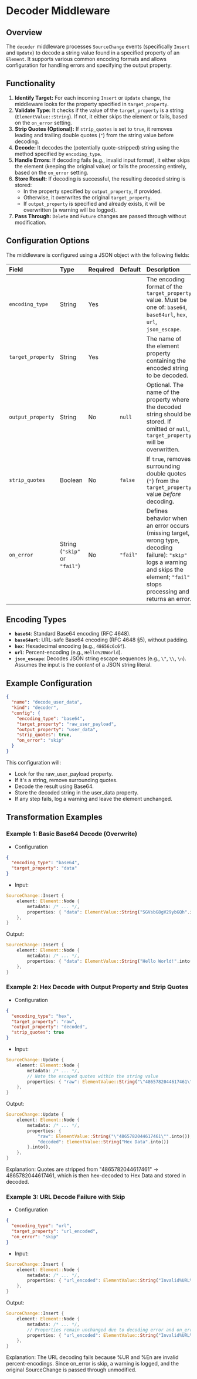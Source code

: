 # Decoder Middleware

## Overview

The `decoder` middleware processes `SourceChange` events (specifically `Insert` and `Update`) to decode a string value found in a specified property of an `Element`. It supports various common encoding formats and allows configuration for handling errors and specifying the output property.

## Functionality

1.  **Identify Target:** For each incoming `Insert` or `Update` change, the middleware looks for the property specified in `target_property`.
2.  **Validate Type:** It checks if the value of the `target_property` is a string (`ElementValue::String`). If not, it either skips the element or fails, based on the `on_error` setting.
3.  **Strip Quotes (Optional):** If `strip_quotes` is set to `true`, it removes leading and trailing double quotes (`"`) from the string value before decoding.
4.  **Decode:** It decodes the (potentially quote-stripped) string using the method specified by `encoding_type`.
5.  **Handle Errors:** If decoding fails (e.g., invalid input format), it either skips the element (keeping the original value) or fails the processing entirely, based on the `on_error` setting.
6.  **Store Result:** If decoding is successful, the resulting decoded string is stored:
    *   In the property specified by `output_property`, if provided.
    *   Otherwise, it overwrites the original `target_property`.
    *   If `output_property` is specified and already exists, it will be overwritten (a warning will be logged).
7.  **Pass Through:** `Delete` and `Future` changes are passed through without modification.

## Configuration Options

The middleware is configured using a JSON object with the following fields:

| Field             | Type                                     | Required | Default | Description                                                                                                                               |
| :---------------- | :--------------------------------------- | :------- | :------ | :---------------------------------------------------------------------------------------------------------------------------------------- |
| `encoding_type`   | String                                   | Yes      |         | The encoding format of the `target_property` value. Must be one of: `base64`, `base64url`, `hex`, `url`, `json_escape`.                   |
| `target_property` | String                                   | Yes      |         | The name of the element property containing the encoded string to be decoded.                                                             |
| `output_property` | String                                   | No       | `null`  | Optional. The name of the property where the decoded string should be stored. If omitted or `null`, `target_property` will be overwritten. |
| `strip_quotes`    | Boolean                                  | No       | `false` | If `true`, removes surrounding double quotes (`"`) from the `target_property` value *before* decoding.                                    |
| `on_error`        | String (`"skip"` or `"fail"`)            | No       | `"fail"`| Defines behavior when an error occurs (missing target, wrong type, decoding failure): `"skip"` logs a warning and skips the element; `"fail"` stops processing and returns an error. |

## Encoding Types

*   **`base64`**: Standard Base64 encoding (RFC 4648).
*   **`base64url`**: URL-safe Base64 encoding (RFC 4648 §5), without padding.
*   **`hex`**: Hexadecimal encoding (e.g., `48656c6c6f`).
*   **`url`**: Percent-encoding (e.g., `Hello%20World`).
*   **`json_escape`**: Decodes JSON string escape sequences (e.g., `\"`, `\\`, `\n`). Assumes the input is the *content* of a JSON string literal.

## Example Configuration

```json
{
  "name": "decode_user_data",
  "kind": "decoder",
  "config": {
    "encoding_type": "base64",
    "target_property": "raw_user_payload",
    "output_property": "user_data",
    "strip_quotes": true,
    "on_error": "skip"
  }
}
```

This configuration will:

- Look for the raw_user_payload property.
- If it's a string, remove surrounding quotes.
- Decode the result using Base64.
- Store the decoded string in the user_data property.
- If any step fails, log a warning and leave the element unchanged.

## Transformation Examples

### Example 1: Basic Base64 Decode (Overwrite)

- Configuration
```json
{
  "encoding_type": "base64",
  "target_property": "data"
}
```

- Input:
```rust
SourceChange::Insert {
    element: Element::Node {
        metadata: /* ... */,
        properties: { "data": ElementValue::String("SGVsbG8gV29ybGQh".into()) }.into(),
    },
}
```

Output:
```rust
SourceChange::Insert {
    element: Element::Node {
        metadata: /* ... */,
        properties: { "data": ElementValue::String("Hello World!".into()) }.into(), // "data" is overwritten
    },
}
```

### Example 2: Hex Decode with Output Property and Strip Quotes

- Configuration
```json
{
  "encoding_type": "hex",
  "target_property": "raw",
  "output_property": "decoded",
  "strip_quotes": true
}
```

- Input:
```rust
SourceChange::Update {
    element: Element::Node {
        metadata: /* ... */,
        // Note the escaped quotes within the string value
        properties: { "raw": ElementValue::String("\"4865782044617461\"".into()) }.into(),
    },
}
```

Output:
```rust
SourceChange::Update {
    element: Element::Node {
        metadata: /* ... */,
        properties: {
            "raw": ElementValue::String("\"4865782044617461\"".into()), // Original remains
            "decoded": ElementValue::String("Hex Data".into())         // Decoded value added
        }.into(),
    },
}
```

Explanation: Quotes are stripped from "4865782044617461" -> 4865782044617461, which is then hex-decoded to Hex Data and stored in decoded.

### Example 3: URL Decode Failure with Skip

- Configuration
```json
{
  "encoding_type": "url",
  "target_property": "url_encoded",
  "on_error": "skip"
}
```

- Input:
```rust
SourceChange::Insert {
    element: Element::Node {
        metadata: /* ... */,
        properties: { "url_encoded": ElementValue::String("Invalid%URL%Encoding".into()) }.into(),
    },
}
```

Output:
```rust
SourceChange::Insert {
    element: Element::Node {
        metadata: /* ... */,
        // Properties remain unchanged due to decoding error and on_error: skip
        properties: { "url_encoded": ElementValue::String("Invalid%URL%Encoding".into()) }.into(),
    },
}
```

Explanation: The URL decoding fails because %UR and %En are invalid percent-encodings. Since on_error is skip, a warning is logged, and the original SourceChange is passed through unmodified.